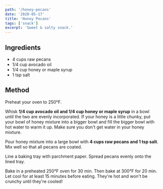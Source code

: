 ```yaml
---
path: '/honey-pecans'
date: '2020-05-17'
title: 'Honey Pecans'
tags: ['snack']
excerpt: 'Sweet & salty snack.'
---
```


## Ingredients

- 4 cups raw pecans
- 1/4 cup avocado oil
- 1/4 cup honey or maple syrup
- 1 tsp salt

## Method

Preheat your oven to 250°F.

Whisk **1/4 cup avocado oil and 1/4 cup honey or maple syrup** in a bowl until the two are evenly incorporated. If your honey is a little chunky, put your bowl of honey mixture into a bigger bowl and fill the bigger bowl with hot water to warm it up. Make sure you don't get water in your honey mixture.

Pour honey mixture into a large bowl with **4 cups raw pecans and 1 tsp salt**. Mix well so that all pecans are coated.

Line a baking tray with parchment paper. Spread pecans evenly onto the lined tray.

Bake in a preheated 250°F oven for 30 min. Then bake at 300°F for 20 min. Let cool for at least 15 minutes before eating. They're hot and won't be crunchy until they're cooled!
